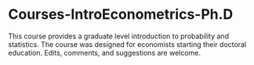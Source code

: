 # Courses-IntroEconometrics-Ph.D
This course provides a graduate level introduction to probability and statistics. The course was designed for economists starting their doctoral education. Edits, comments, and suggestions are welcome.
